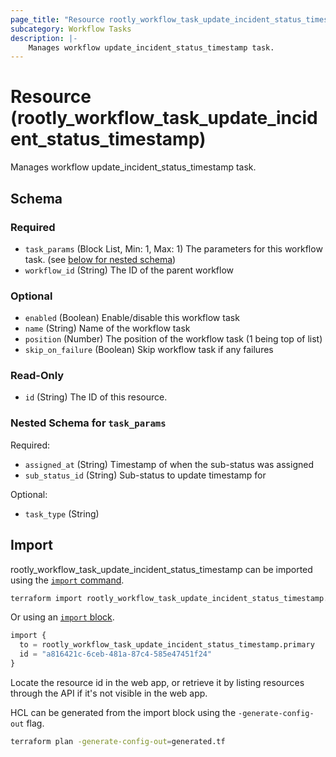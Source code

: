 ```yaml
---
page_title: "Resource rootly_workflow_task_update_incident_status_timestamp - terraform-provider-rootly"
subcategory: Workflow Tasks
description: |-
    Manages workflow update_incident_status_timestamp task.
---
```


# Resource (rootly_workflow_task_update_incident_status_timestamp)

Manages workflow update_incident_status_timestamp task.



<!-- schema generated by tfplugindocs -->
## Schema

### Required

- `task_params` (Block List, Min: 1, Max: 1) The parameters for this workflow task. (see [below for nested schema](#nestedblock--task_params))
- `workflow_id` (String) The ID of the parent workflow

### Optional

- `enabled` (Boolean) Enable/disable this workflow task
- `name` (String) Name of the workflow task
- `position` (Number) The position of the workflow task (1 being top of list)
- `skip_on_failure` (Boolean) Skip workflow task if any failures

### Read-Only

- `id` (String) The ID of this resource.

<a id="nestedblock--task_params"></a>
### Nested Schema for `task_params`

Required:

- `assigned_at` (String) Timestamp of when the sub-status was assigned
- `sub_status_id` (String) Sub-status to update timestamp for

Optional:

- `task_type` (String)

## Import

rootly_workflow_task_update_incident_status_timestamp can be imported using the [`import` command](https://developer.hashicorp.com/terraform/cli/commands/import).

```sh
terraform import rootly_workflow_task_update_incident_status_timestamp.primary a816421c-6ceb-481a-87c4-585e47451f24
```

Or using an [`import` block](https://developer.hashicorp.com/terraform/language/import).

```terraform
import {
  to = rootly_workflow_task_update_incident_status_timestamp.primary
  id = "a816421c-6ceb-481a-87c4-585e47451f24"
}
```

Locate the resource id in the web app, or retrieve it by listing resources through the API if it's not visible in the web app.

HCL can be generated from the import block using the `-generate-config-out` flag.

```sh
terraform plan -generate-config-out=generated.tf
```
